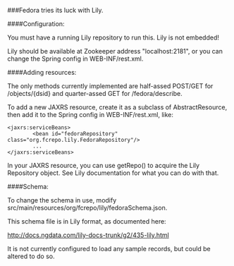 ###Fedora tries its luck with Lily.


####Configuration:

You must have a running Lily repository to run this. Lily is not embedded!

Lily should be available at Zookeeper address "localhost:2181", or you can change the Spring config in WEB-INF/rest.xml.

####Adding resources:

The only methods currently implemented are half-assed POST/GET for /objects/{dsid} and quarter-assed GET for /fedora/describe.

To add a new JAXRS resource, create it as a subclass of AbstractResource, then add it to the Spring config in WEB-INF/rest.xml, like:

	<jaxrs:serviceBeans>
            <bean id="fedoraRepository" class="org.fcrepo.lily.FedoraRepository"/>
            ...
	</jaxrs:serviceBeans>

In your JAXRS resource, you can use getRepo() to acquire the Lily Repository object. See Lily documentation for what you can do with that.

####Schema:

To change the schema in use, modify src/main/resources/org/fcrepo/lily/fedoraSchema.json.

This schema file is in Lily format, as documented here:

http://docs.ngdata.com/lily-docs-trunk/g2/435-lily.html

It is not currently configured to load any sample records, but could be altered to do so.
